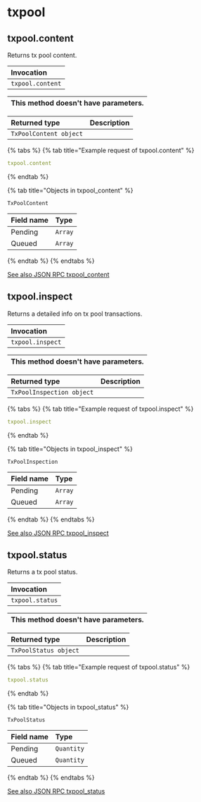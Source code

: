 # txpool



## txpool.content

Returns tx pool content. 


| Invocation |
| :--- |
| `txpool.content` |

| This method doesn't have parameters. |
| :--- |

| Returned type | Description |
| :--- | :--- |
| `TxPoolContent object` |  |

{% tabs %}
{% tab title="Example request of txpool.content" %}
```yaml
txpool.content
```
{% endtab %}

{% tab title="Objects in txpool_content" %}

`TxPoolContent`

| Field name | Type |
| :--- | :--- |
| Pending | `Array` |
| Queued | `Array` |
{% endtab %}
{% endtabs %}

[See also JSON RPC txpool_content](https://docs.nethermind.io/nethermind/ethereum-client/json-rpc/txpool#txpool_content)


## txpool.inspect

Returns a detailed info on tx pool transactions. 


| Invocation |
| :--- |
| `txpool.inspect` |

| This method doesn't have parameters. |
| :--- |

| Returned type | Description |
| :--- | :--- |
| `TxPoolInspection object` |  |

{% tabs %}
{% tab title="Example request of txpool.inspect" %}
```yaml
txpool.inspect
```
{% endtab %}

{% tab title="Objects in txpool_inspect" %}

`TxPoolInspection`

| Field name | Type |
| :--- | :--- |
| Pending | `Array` |
| Queued | `Array` |
{% endtab %}
{% endtabs %}

[See also JSON RPC txpool_inspect](https://docs.nethermind.io/nethermind/ethereum-client/json-rpc/txpool#txpool_inspect)


## txpool.status

Returns a tx pool status. 


| Invocation |
| :--- |
| `txpool.status` |

| This method doesn't have parameters. |
| :--- |

| Returned type | Description |
| :--- | :--- |
| `TxPoolStatus object` |  |

{% tabs %}
{% tab title="Example request of txpool.status" %}
```yaml
txpool.status
```
{% endtab %}

{% tab title="Objects in txpool_status" %}

`TxPoolStatus`

| Field name | Type |
| :--- | :--- |
| Pending | `Quantity` |
| Queued | `Quantity` |
{% endtab %}
{% endtabs %}

[See also JSON RPC txpool_status](https://docs.nethermind.io/nethermind/ethereum-client/json-rpc/txpool#txpool_status)
